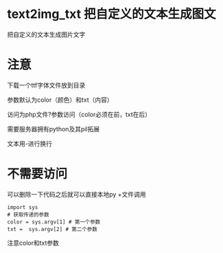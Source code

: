 # text2img_txt 把自定义的文本生成图文
把自定义的文本生成图片文字

# 注意
下载一个ttf字体文件放到目录

参数默认为color（颜色）和txt（内容）

访问为php文件?参数访问（color必须在前，txt在后）

需要服务器拥有python及其pil拓展

文本用-进行换行

# 不需要访问
可以删除一下代码之后就可以直接本地py +文件调用
<pre><code>import sys
# 获取传递的参数
color = sys.argv[1] # 第一个参数
txt =  sys.argv[2] # 第二个参数
</code></pre>

注意color和txt参数
